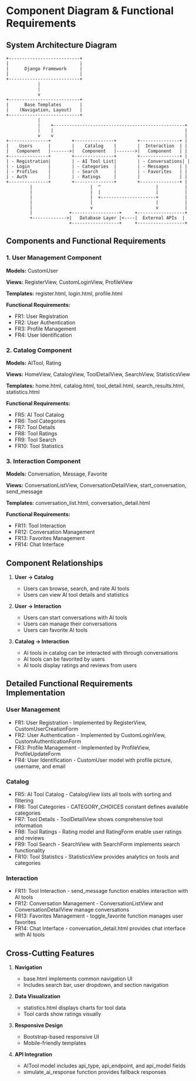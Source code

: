 # Component Diagram & Functional Requirements

## System Architecture Diagram

```text
+---------------------------+
|                           |
|      Django Framework     |
|                           |
+---------------------------+
            |
            |
            v
+---------------------------+
|      Base Templates       |
|    (Navigation, Layout)   |
+---------------------------+
            |
            |    +--------------------------------------------------+
            |    |                                                  |
            v    v                                                  |
+---------------+        +---------------+        +---------------+ |
|    Users      |        |    Catalog    |        |  Interaction  | |
|   Component   |------->|   Component   |------->|   Component   | |
+---------------+        +---------------+        +---------------+ |
| - Registration|        | - AI Tool List|        | - Conversations| |
| - Login       |        | - Categories  |        | - Messages    | |
| - Profiles    |        | - Search      |        | - Favorites   | |
| - Auth        |        | - Ratings     |        |               | |
+---------------+        +---------------+        +---------------+ |
         |                      |  ^                     |          |
         |                      |  |                     |          |
         |                      |  +---------------------+          |
         |                      |                        |          |
         |                      v                        v          |
         |              +------------------+     +------------------+
         +------------->|   Database Layer |<----|  External APIs  |
                        +------------------+     +------------------+
```

## Components and Functional Requirements

### 1. User Management Component

**Models:** CustomUser

**Views:** RegisterView, CustomLoginView, ProfileView

**Templates:** register.html, login.html, profile.html

**Functional Requirements:**

- FR1: User Registration
- FR2: User Authentication
- FR3: Profile Management
- FR4: User Identification

### 2. Catalog Component

**Models:** AITool, Rating

**Views:** HomeView, CatalogView, ToolDetailView, SearchView, StatisticsView

**Templates:** home.html, catalog.html, tool_detail.html, search_results.html, statistics.html

**Functional Requirements:**

- FR5: AI Tool Catalog
- FR6: Tool Categories
- FR7: Tool Details
- FR8: Tool Ratings
- FR9: Tool Search
- FR10: Tool Statistics

### 3. Interaction Component

**Models:** Conversation, Message, Favorite

**Views:** ConversationListView, ConversationDetailView, start_conversation, send_message

**Templates:** conversation_list.html, conversation_detail.html

**Functional Requirements:**

- FR11: Tool Interaction
- FR12: Conversation Management
- FR13: Favorites Management
- FR14: Chat Interface

## Component Relationships

1. **User → Catalog**
   - Users can browse, search, and rate AI tools
   - Users can view AI tool details and statistics

2. **User → Interaction**
   - Users can start conversations with AI tools
   - Users can manage their conversations
   - Users can favorite AI tools

3. **Catalog → Interaction**
   - AI tools in catalog can be interacted with through conversations
   - AI tools can be favorited by users
   - AI tools display ratings and reviews from users

## Detailed Functional Requirements Implementation

### User Management

- FR1: User Registration - Implemented by RegisterView, CustomUserCreationForm
- FR2: User Authentication - Implemented by CustomLoginView, CustomAuthenticationForm
- FR3: Profile Management - Implemented by ProfileView, ProfileUpdateForm
- FR4: User Identification - CustomUser model with profile picture, username, and email

### Catalog

- FR5: AI Tool Catalog - CatalogView lists all tools with sorting and filtering
- FR6: Tool Categories - CATEGORY_CHOICES constant defines available categories
- FR7: Tool Details - ToolDetailView shows comprehensive tool information
- FR8: Tool Ratings - Rating model and RatingForm enable user ratings and reviews
- FR9: Tool Search - SearchView with SearchForm implements search functionality
- FR10: Tool Statistics - StatisticsView provides analytics on tools and categories

### Interaction

- FR11: Tool Interaction - send_message function enables interaction with AI tools
- FR12: Conversation Management - ConversationListView and ConversationDetailView manage conversations
- FR13: Favorites Management - toggle_favorite function manages user favorites
- FR14: Chat Interface - conversation_detail.html provides chat interface with AI tools

## Cross-Cutting Features

1. **Navigation**
   - base.html implements common navigation UI
   - Includes search bar, user dropdown, and section navigation

2. **Data Visualization**
   - statistics.html displays charts for tool data
   - Tool cards show ratings visually

3. **Responsive Design**
   - Bootstrap-based responsive UI
   - Mobile-friendly templates

4. **API Integration**
   - AITool model includes api_type, api_endpoint, and api_model fields
   - simulate_ai_response function provides fallback responses
